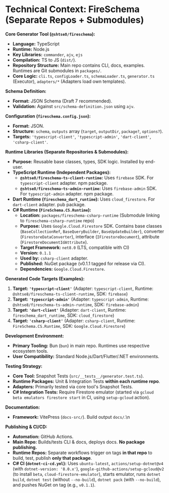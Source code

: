 <!-- Version: 1.10 | Last Updated: 2025-04-06 | Updated By: Cline -->
# Technical Context: FireSchema (Separate Repos + Submodules)

**Core Generator Tool (`@shtse8/fireschema`):**

- **Language:** TypeScript
- **Runtime:** Node.js
- **Key Libraries:** `commander`, `ajv`, `ejs`
- **Compilation:** TS to JS (`dist/`).
- **Repository Structure:** Main repo contains CLI, docs, examples. Runtimes are Git submodules in `packages/`.
- **Core Logic:** `cli.ts`, `configLoader.ts`, `schemaLoader.ts`, `generator.ts` (Executor), `adapters/*` (Adapters load own templates).

**Schema Definition:**

- **Format:** JSON Schema (Draft 7 recommended).
- **Validation:** Against `src/schema-definition.json` using `ajv`.

**Configuration (`fireschema.config.json`):**

- **Format:** JSON.
- **Structure:** `schema`, `outputs` array (`target`, `outputDir`, `package?`, `options?`).
- **Targets:** `'typescript-client'`, `'typescript-admin'`, `'dart-client'`, `'csharp-client'`.

**Runtime Libraries (Separate Repositories & Submodules):**

- **Purpose:** Reusable base classes, types, SDK logic. Installed by end-user.
- **TypeScript Runtime (Independent Packages):**
  - **`@shtse8/fireschema-ts-client-runtime`:** Uses `firebase` SDK. For `typescript-client` adapter. npm package.
  - **`@shtse8/fireschema-ts-admin-runtime`:** Uses `firebase-admin` SDK. For `typescript-admin` adapter. npm package.
- **Dart Runtime (`fireschema_dart_runtime`):** Uses `cloud_firestore`. For `dart-client` adapter. pub package.
- **C# Runtime (`FireSchema.CS.Runtime`):**
  - **Location:** `packages/fireschema-csharp-runtime` (Submodule linking to `fireschema-csharp-runtime` repo)
  - **Purpose:** Uses `Google.Cloud.Firestore` SDK. Contains base classes (`BaseCollectionRef`, `BaseQueryBuilder`, `BaseUpdateBuilder`), converter (`FirestoreDataConverter`), interface (`IFirestoreDocument`), attribute (`FirestoreDocumentIdAttribute`).
  - **Target Framework:** `net8.0` (LTS, compatible with CI)
  - **Version:** `0.1.1`
  - **Used by:** `csharp-client` adapter.
  - **Published:** NuGet package (v0.1.1 tagged for release via CI).
  - **Dependencies:** `Google.Cloud.Firestore`.

**Generated Code Targets (Examples):**

1.  **Target: `'typescript-client'`** (Adapter: `typescript-client`, Runtime: `@shtse8/fireschema-ts-client-runtime`, SDK: `firebase`)
2.  **Target: `'typescript-admin'`** (Adapter: `typescript-admin`, Runtime: `@shtse8/fireschema-ts-admin-runtime`, SDK: `firebase-admin`)
3.  **Target: `'dart-client'`** (Adapter: `dart-client`, Runtime: `fireschema_dart_runtime`, SDK: `cloud_firestore`)
4.  **Target: `'csharp-client'`** (Adapter: `csharp-client`, Runtime: `FireSchema.CS.Runtime`, SDK: `Google.Cloud.Firestore`)

**Development Environment:**

- **Primary Tooling:** Bun (`bun`) in main repo. Runtimes use respective ecosystem tools.
- **User Compatibility:** Standard Node.js/Dart/Flutter/.NET environments.

**Testing Strategy:**

- **Core Tool:** Snapshot Tests (`src/__tests__/generator.test.ts`).
- **Runtime Packages:** Unit & Integration Tests **within each runtime repo**.
- **Adapters:** Primarily tested via core tool's Snapshot Tests.
- **C# Integration Tests:** Require Firestore emulator (started via `gcloud beta emulators firestore start` in CI, using `setup-gcloud` action).

**Documentation:**

- **Framework:** VitePress (`docs-src/`). Build output `docs/`.\\n

**Publishing & CI/CD:**

- **Automation:** GitHub Actions.
- **Main Repo:** Builds/tests CLI & docs, deploys docs. **No package publishing.**
- **Runtime Repos:** Separate workflows trigger on tags **in that repo** to build, test, publish **only that package**.
- **C# CI (`dotnet-ci-cd.yml`):** Uses `ubuntu-latest`, `actions/setup-dotnet@v4` (with `dotnet-version: '8.0.x'`), `google-github-actions/setup-gcloud@v2` (to install `beta`, `cloud-firestore-emulator`), starts emulator, runs `dotnet build`, `dotnet test` (without `--no-build`), `dotnet pack` (with `--no-build`), and pushes NuGet on tag (e.g., `v0.1.1`).
